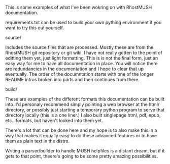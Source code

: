 This is some examples of what I've been wokring on with RhostMUSH documentation.

requirements.txt can be used to build your own pything environment if you want to try this out yourself.

source/

Includes the source files that are processed. Mostly these are from the RhostMUSH git repository or git wiki. I have not really gotten to the point of editting them yet, just light formatting. This is is not the final form, just an easy way for me to have all documentation in place. You will notice there are redundancies in the documentation and I hope to clear that up eventually. The order of the documntation starts with one of the longer README intros broken into parts and then continues from there.

build/

These are examples of the different formats this documentation can be built into. I'd personaly recommend simply pointing a web browser at the html/ directory, or possibly just starting a temporary python program to serve that directory locally (this is a one liner.) I also built singlepage html, pdf, epub, etc.. formats, but haven't looked into them yet.

There's a lot that can be done here and my hope is to also make this in a way that makes it equally easy to do these advanced features or to have them as plain text in the distro.

Writing a parser/builder to handle MUSH helpfiles is a distant dream, but if it gets to that point, theere's going to be some pretty amazing possibilities.
